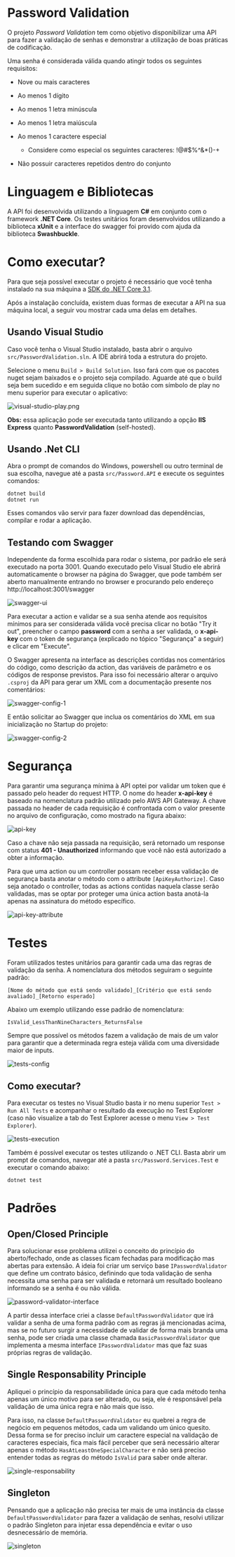 # Password Validation

O projeto *Password Validation* tem como objetivo disponibilizar uma API para fazer a validação de senhas e demonstrar a utilização de boas práticas de codificação. 

Uma senha é considerada válida quando atingir todos os seguintes requisitos:

- Nove ou mais caracteres

- Ao menos 1 dígito

- Ao menos 1 letra minúscula

- Ao menos 1 letra maiúscula

- Ao menos 1 caractere especial

  - Considere como especial os seguintes caracteres: !@#$%^&*()-+

- Não possuir caracteres repetidos dentro do conjunto

  

# Linguagem e Bibliotecas

A API foi desenvolvida utilizando a linguagem **C#** em conjunto com o framework **.NET Core**.  Os testes unitários foram desenvolvidos utilizando a biblioteca **xUnit** e a interface do swagger foi provido com ajuda da biblioteca **Swashbuckle**.



# Como executar?

Para que seja possível executar o projeto é necessário que você tenha instalado na sua máquina a [SDK do .NET Core 3.1](https://dotnet.microsoft.com/download/dotnet/3.1). 

Após a instalação concluída, existem duas formas de executar a API na sua máquina local, a seguir vou mostrar cada uma delas em detalhes.



## Usando Visual Studio

Caso você tenha o Visual Studio instalado, basta abrir o arquivo `src/PasswordValidation.sln`. A IDE abrirá toda a estrutura do projeto. 

Selecione o menu `Build > Build Solution`. Isso fará com que os pacotes nuget sejam baixados e o projeto seja compilado. Aguarde até que o build seja bem sucedido e em seguida clique no botão com símbolo de play no menu superior para executar o aplicativo:

![visual-studio-play.png](.\img\1-visual-studio-play.png)

**Obs:** essa aplicação pode ser executada tanto utilizando a opção **IIS Express** quanto **PasswordValidation** (self-hosted).



## Usando .Net CLI

Abra o prompt de comandos do Windows, powershell ou outro terminal de sua escolha, navegue até a pasta `src/Password.API` e execute os seguintes comandos: 

```
dotnet build
dotnet run
```

Esses comandos vão servir para fazer download das dependências, compilar e rodar a aplicação.



## Testando com Swagger

Independente da forma escolhida para rodar o sistema, por padrão ele será executado na porta 3001. Quando executado pelo Visual Studio ele abrirá automaticamente o browser na página do Swagger, que pode também ser aberto manualmente entrando no browser e procurando pelo endereço http://localhost:3001/swagger 

![swagger-ui](.\img\2-swagger-ui.png)

Para executar a action e validar se a sua senha atende aos requisitos mínimos para ser considerada válida você precisa clicar no botão "Try it out", preencher o campo **password** com a senha a ser validada, o **x-api-key** com o token de segurança (explicado no tópico "Segurança" a seguir) e clicar em "Execute".

O Swagger apresenta na interface as descrições contidas nos comentários do código, como descrição da action, das variáveis de parâmetro e os códigos de response previstos. Para isso foi necessário alterar o arquivo `.csproj` da API para gerar um XML com a documentação presente nos comentários:

![swagger-config-1](.\img\3-swagger-config-1.png)

E então solicitar ao Swagger que inclua os comentários do XML em sua inicialização no Startup do projeto:

 ![swagger-config-2](.\img\4-swagger-config-2.png)



# Segurança

Para garantir uma segurança mínima à API optei por validar um token que é passado pelo header do request HTTP. O nome do header **x-api-key** é baseado na nomenclatura padrão utilizado pelo AWS API Gateway. A chave passada no header de cada requisição é confrontada com o valor presente no arquivo de configuração, como mostrado na figura abaixo:

![api-key](.\img\5-api-key.png)

Caso a chave não seja passada na requisição, será retornado um response com status **401 - Unauthorized** informando que você não está autorizado a obter a informação.

Para que uma action ou um controller possam receber essa validação de segurança basta anotar o método com o attribute `[ApiKeyAuthorize]`. Caso seja anotado o controller, todas as actions contidas naquela classe serão validadas, mas se optar por proteger uma única action basta anotá-la apenas na assinatura do método específico.

![api-key-attribute](.\img\6-api-key-attribute.png)



# Testes

Foram utilizados testes unitários para garantir cada uma das regras de validação da senha. A nomenclatura dos métodos seguiram o seguinte padrão: 

`[Nome do método que está sendo validado]_[Critério que está sendo avaliado]_[Retorno esperado]` 

Abaixo um exemplo utilizando esse padrão de nomenclatura:

`IsValid_LessThanNineCharacters_ReturnsFalse`

Sempre que possível os métodos fazem a validação de mais de um valor para garantir que a determinada regra esteja válida com uma diversidade maior de inputs.

![tests-config](.\img\7-tests-config.png)



## Como executar?

Para executar os testes no Visual Studio basta ir no menu superior `Test > Run All Tests` e acompanhar o resultado da execução no Test Explorer (caso não visualize a tab do Test Explorer acesse o menu `View > Test Explorer`).

![tests-execution](.\img\8-tests-execution.png)

Também é possível executar os testes utilizando o .NET CLI. Basta abrir um prompt de comandos, navegar até a pasta `src/Password.Services.Test` e executar o comando abaixo:

```
dotnet test
```



# Padrões

## Open/Closed Principle

Para solucionar esse problema utilizei o conceito do princípio do aberto/fechado, onde as classes ficam fechadas para modificação mas abertas para extensão. A ideia foi criar um serviço base `IPasswordValidator` que define um contrato básico, definindo que toda validação de senha necessita uma senha para ser validada e retornará um resultado booleano informando se a senha é ou não válida.

![password-validator-interface](.\img\9-password-validator-interface.png)

A partir dessa interface criei a classe `DefaultPasswordValidator`  que irá validar a senha de uma forma padrão com as regras já mencionadas acima, mas se no futuro surgir a necessidade de validar de forma mais branda uma senha, pode ser criada uma classe chamada `BasicPasswordValidator` que implementa a mesma interface `IPasswordValidator` mas que faz suas próprias regras de validação.



## Single Responsability Principle

Apliquei o princípio da responsabilidade única para que cada método tenha apenas um único motivo para ser alterado, ou seja, ele é responsável pela validação de uma única regra e não mais que isso.

Para isso, na classe `DefaultPasswordValidator` eu quebrei a regra de negócio em pequenos métodos, cada um validando um único quesito. Dessa forma se for preciso incluir um caractere especial na validação de caracteres especiais, fica mais fácil perceber que será necessário alterar apenas o método `HasAtLeastOneSpecialCharacter` e não será preciso entender todas as regras do método `IsValid` para saber onde alterar.

![single-responsability](.\img\10-single-responsability.png)



## Singleton

Pensando que a aplicação não precisa ter mais de uma instância da classe `DefaultPasswordValidator` para fazer a validação de senhas, resolvi utilizar o padrão Singleton para injetar essa dependência e evitar o uso desnecessário de memória.

![singleton](.\img\11-singleton.png)